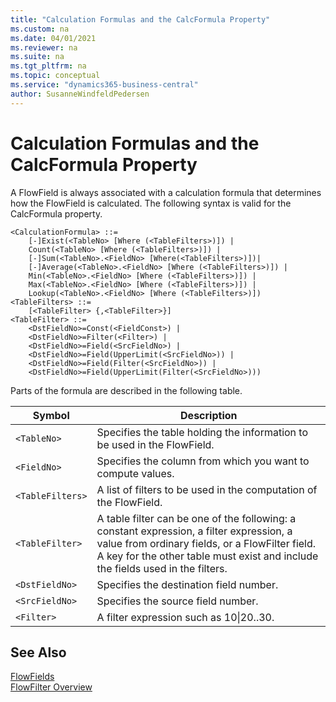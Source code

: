 ```yaml
---
title: "Calculation Formulas and the CalcFormula Property"
ms.custom: na
ms.date: 04/01/2021
ms.reviewer: na
ms.suite: na
ms.tgt_pltfrm: na
ms.topic: conceptual
ms.service: "dynamics365-business-central"
author: SusanneWindfeldPedersen
---
```


# Calculation Formulas and the CalcFormula Property

A FlowField is always associated with a calculation formula that determines how the FlowField is calculated. The following syntax is valid for the CalcFormula property.  

```AL
<CalculationFormula> ::=  
    [-]Exist(<TableNo> [Where (<TableFilters>)]) |  
    Count(<TableNo> [Where (<TableFilters>)]) |  
    [-]Sum(<TableNo>.<FieldNo> [Where(<TableFilters>)])|  
    [-]Average(<TableNo>.<FieldNo> [Where (<TableFilters>)]) |  
    Min(<TableNo>.<FieldNo> [Where (<TableFilters>)]) |  
    Max(<TableNo>.<FieldNo> [Where (<TableFilters>)]) |  
    Lookup(<TableNo>.<FieldNo> [Where (<TableFilters>)])  
<TableFilters> ::=  
    [<TableFilter> {,<TableFilter>}]  
<TableFilter> ::=  
    <DstFieldNo>=Const(<FieldConst>) |  
    <DstFieldNo>=Filter(<Filter>) |  
    <DstFieldNo>=Field(<SrcFieldNo>) |  
    <DstFieldNo>=Field(UpperLimit(<SrcFieldNo>)) |  
    <DstFieldNo>=Field(Filter(<SrcFieldNo>)) |  
    <DstFieldNo>=Field(UpperLimit(Filter(<SrcFieldNo>)))  
```  

Parts of the formula are described in the following table.  

|Symbol|Description|  
|------|-----------|  
|`<TableNo>`|Specifies the table holding the information to be used in the FlowField.|  
|`<FieldNo>`|Specifies the column from which you want to compute values.|  
|`<TableFilters>`|A list of filters to be used in the computation of the FlowField.|  
|`<TableFilter>`|A table filter can be one of the following: a constant expression, a filter expression, a value from ordinary fields, or a FlowFilter field. A key for the other table must exist and include the fields used in the filters.|  
|`<DstFieldNo>`|Specifies the destination field number.|  
|`<SrcFieldNo>`|Specifies the source field number.|  
|`<Filter>`|A filter expression such as 10&#124;20..30.|  

## See Also  

[FlowFields](devenv-flowfields.md)   
[FlowFilter Overview](devenv-flowfilter-overview.md)   